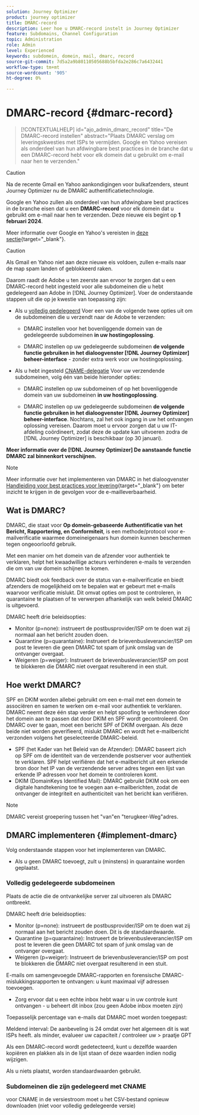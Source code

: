 ```yaml
---
solution: Journey Optimizer
product: journey optimizer
title: DMARC-record
description: Leer hoe u DMARC-record instelt in Journey Optimizer
feature: Subdomains, Channel Configuration
topic: Administration
role: Admin
level: Experienced
keywords: subdomein, domein, mail, dmarc, record
source-git-commit: 7d5a2a9b80110505688b5bfda2e286c7a6432441
workflow-type: tm+mt
source-wordcount: '905'
ht-degree: 0%

---
```


# DMARC-record {#dmarc-record}

>[!CONTEXTUALHELP]
>id="ajo_admin_dmarc_record"
>title="De DMARC-record instellen"
>abstract="Plaats DMARC verslag om leveringskwesties met ISPs te vermijden. Google en Yahoo vereisen als onderdeel van hun afdwingbare best practices in de branche dat u een DMARC-record hebt voor elk domein dat u gebruikt om e-mail naar hen te verzenden."

>[!CAUTION]
>
>Na de recente Gmail en Yahoo aankondigingen voor bulkafzenders, steunt Journey Optimizer nu de DMARC authentificatietechnologie.

<!--TO ADD TO AJO HOME PAGE (first tab)

>[!TAB Mandatory DMARC update]

As part of their enforcing industry best practices, Google and Yahoo will both be requiring that you have a DMARC record for any domain you use to send email to them, starting on **February 1st, 2024**. Make sure that you have DMARC record set up for all the subdomains that you have delegated to Adobe in Journey Optimizer.

[![image](using/assets/do-not-localize/learn-more-button.svg)](using/configuration/dmarc-record-update.md)
-->

Google en Yahoo zullen als onderdeel van hun afdwingbare best practices in de branche eisen dat u een **DMARC-record** voor elk domein dat u gebruikt om e-mail naar hen te verzenden. Deze nieuwe eis begint op **1 februari 2024**.

Meer informatie over Google en Yahoo&#39;s vereisten in [deze sectie](https://experienceleague.adobe.com/docs/deliverability-learn/deliverability-best-practice-guide/additional-resources/guidance-around-changes-to-google-and-yahoo.html?lang=en#dmarc%3A){target="_blank"}.

>[!CAUTION]
>
>Als Gmail en Yahoo niet aan deze nieuwe eis voldoen, zullen e-mails naar de map spam landen of geblokkeerd raken.

Daarom raadt de Adobe u ten zeerste aan ervoor te zorgen dat u een DMARC-record hebt ingesteld voor alle subdomeinen die u hebt gedelegeerd aan Adobe in [!DNL Journey Optimizer]. Voer de onderstaande stappen uit die op je kwestie van toepassing zijn:

* Als u [volledig gedelegeerd](delegate-subdomain.md#full-subdomain-delegation) Voer een van de volgende twee opties uit om de subdomeinen die u verzendt naar de Adobe te verzenden:

   * DMARC instellen voor het bovenliggende domein van de gedelegeerde subdomeinen **in uw hostingoplossing**.

   * DMARC instellen op uw gedelegeerde subdomeinen **de volgende functie gebruiken in het dialoogvenster [!DNL Journey Optimizer] beheer-interface** - zonder extra werk voor uw hostingoplossing.

* Als u hebt ingesteld [CNAME-delegatie](delegate-subdomain.md#cname-subdomain-delegation) Voor uw verzendende subdomeinen, volg één van beide hieronder opties:

   * DMARC instellen op uw subdomeinen of op het bovenliggende domein van uw subdomeinen **in uw hostingoplossing**.

   * DMARC instellen op uw gedelegeerde subdomeinen **de volgende functie gebruiken in het dialoogvenster [!DNL Journey Optimizer] beheer-interface**. Nochtans, zal het ook ingang in uw het ontvangen oplossing vereisen. Daarom moet u ervoor zorgen dat u uw IT-afdeling coördineert, zodat deze de update kan uitvoeren zodra de [!DNL Journey Optimizer] is beschikbaar (op 30 januari). <!--and be ready on February 1st, 2024-->

**Meer informatie over de [!DNL Journey Optimizer] De aanstaande functie DMARC zal binnenkort verschijnen.**

>[!NOTE]
>
>Meer informatie over het implementeren van DMARC in het dialoogvenster [Handleiding voor best practices voor levering](https://experienceleague.adobe.com/docs/deliverability-learn/deliverability-best-practice-guide/additional-resources/technotes/implement-dmarc.html#about){target="_blank"} om beter inzicht te krijgen in de gevolgen voor de e-mailleverbaarheid.

## Wat is DMARC?

DMARC, die staat voor **Op domein-gebaseerde Authentificatie van het Bericht, Rapportering, en Conformiteit**, is een methode/protocol voor e-mailverificatie waarmee domeineigenaars hun domein kunnen beschermen tegen ongeoorloofd gebruik.

Met een manier om het domein van de afzender voor authentiek te verklaren, helpt het kwaadwillige acteurs verhinderen e-mails te verzenden die om van uw domein schijnen te komen.

DMARC biedt ook feedback over de status van e-mailverificatie en biedt afzenders de mogelijkheid om te bepalen wat er gebeurt met e-mails waarvoor verificatie mislukt. Dit omvat opties om post te controleren, in quarantaine te plaatsen of te verwerpen afhankelijk van welk beleid DMARC is uitgevoerd.

<!--Setting up a DMARC record involves adding a DNS TXT record to your domain's DNS settings. This record specifies your DMARC policy, such as whether to quarantine or reject messages that fail authentication. Implementing DMARC is a proactive step towards enhancing email security and protecting both your organization and your recipients from email-based threats.-->

DMARC heeft drie beleidsopties:

* Monitor (p=none): instrueert de postbusprovider/ISP om te doen wat zij normaal aan het bericht zouden doen.
* Quarantine (p=quarantaine): Instrueert de brievenbusleverancier/ISP om post te leveren die geen DMARC tot spam of junk omslag van de ontvanger overgaat.
* Weigeren (p=weiger): Instrueert de brievenbusleverancier/ISP om post te blokkeren die DMARC niet overgaat resulterend in een stuit.

## Hoe werkt DMARC?

SPF en DKIM worden allebei gebruikt om een e-mail met een domein te associëren en samen te werken om e-mail voor authentiek te verklaren. DMARC neemt deze één stap verder en helpt spoofing te verhinderen door het domein aan te passen dat door DKIM en SPF wordt gecontroleerd. Om DMARC over te gaan, moet een bericht SPF of DKIM overgaan. Als deze beide niet worden geverifieerd, mislukt DMARC en wordt het e-mailbericht verzonden volgens het geselecteerde DMARC-beleid.

* SPF (het Kader van het Beleid van de Afzender): DMARC baseert zich op SPF om de identiteit van de verzendende postserver voor authentiek te verklaren. SPF helpt verifiëren dat het e-mailbericht uit een erkende bron door het IP van de verzendende server adres tegen een lijst van erkende IP adressen voor het domein te controleren komt.
* DKIM (DomainKeys Identified Mail): DMARC gebruikt DKIM ook om een digitale handtekening toe te voegen aan e-mailberichten, zodat de ontvanger de integriteit en authenticiteit van het bericht kan verifiëren.

>[!NOTE]
>
>DMARC vereist groepering tussen het &quot;van&quot;en &quot;terugkeer-Weg&quot;adres.


<!--

* DMARC helps prevent malicious actors from sending emails that appear to come from your domain. By setting up DMARC, you can specify how email providers should handle messages that fail authentication checks, reducing the likelihood that phishing emails will reach recipients.

* DMARC helps improve email deliverability by providing a clear policy for email providers to follow when encountering messages claiming to be from your domain. This can reduce the chances of legitimate emails being marked as spam or rejected.

DMARC helps protect against email spoofing, phishing, and other fraudulent activities.

It allows you to decide how a mailbox provider should handle emails that fail SPF and DKIM checks, providing a way to authenticate the sender's domain and prevent unauthorized use of the domain for malicious purposes.

-->


## DMARC implementeren {#implement-dmarc}

Volg onderstaande stappen voor het implementeren van DMARC.

* Als u geen DMARC toevoegt, zult u (minstens) in quarantaine worden geplaatst.

### Volledig gedelegeerde subdomeinen

Plaats de actie die de ontvankelijke server zal uitvoeren als DMARC ontbreekt.

DMARC heeft drie beleidsopties:

* Monitor (p=none): instrueert de postbusprovider/ISP om te doen wat zij normaal aan het bericht zouden doen. Dit is de standaardwaarde.
* Quarantine (p=quarantaine): Instrueert de brievenbusleverancier/ISP om post te leveren die geen DMARC tot spam of junk omslag van de ontvanger overgaat.
* Weigeren (p=weiger): Instrueert de brievenbusleverancier/ISP om post te blokkeren die DMARC niet overgaat resulterend in een stuit.

E-mails om samengevoegde DMARC-rapporten en forensische DMARC-mislukkingsrapporten te ontvangen: u kunt maximaal vijf adressen toevoegen.

* Zorg ervoor dat u een echte inbox hebt waar u in uw controle kunt ontvangen - u beheert dit inbox (zou geen Adobe inbox moeten zijn)

Toepasselijk percentage van e-mails dat DMARC moet worden toegepast:

Meldend interval: De aanbeveling is 24 omdat over het algemeen dit is wat ISPs heeft.
als minder, evalueer uw capaciteit / controleer uw > praatje GPT

Als een DMARC-record wordt gedetecteerd, kunt u dezelfde waarden kopiëren en plakken als in de lijst staan of deze waarden indien nodig wijzigen.

Als u niets plaatst, worden standaardwaarden gebruikt.

### Subdomeinen die zijn gedelegeerd met CNAME

voor CNAME in de versiestroom moet u het CSV-bestand opnieuw downloaden (niet voor volledig gedelegeerde versie)





